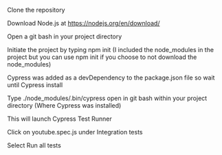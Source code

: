 Clone the repository

Download Node.js at https://nodejs.org/en/download/

Open a git bash in your project directory

Initiate the project by typing npm init (I included the node_modules in the project but you can use npm init if you choose to not download the node_modules)

Cypress was added as a devDependency to the package.json file so wait until Cypress install

Type ./node_modules/.bin/cypress open in git bash within your project directory (Where Cypress was installed)

This will launch Cypress Test Runner

Click on youtube.spec.js under Integration tests

Select Run all tests